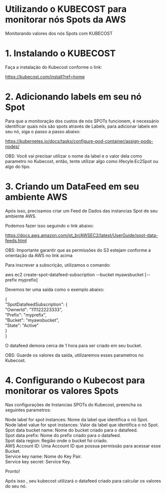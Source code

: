 # Utilizando o KUBECOST para monitorar nós Spots da AWS
Monitorando valores dos nós Spots com KUBECOST

# 1. Instalando o KUBECOST

Faça a instalação do Kubecost conforme o link:

https://kubecost.com/install?ref=home

# 2. Adicionando labels em seu nó Spot

Para que a monitoração dos custos de nós SPOTs funcionem, é necessário identificar quais nós são spots através de Labels, para adicionar labels em seu nó, siga o passo a passo abaixo:

https://kubernetes.io/docs/tasks/configure-pod-container/assign-pods-nodes/

OBS: Você vai precisar utilizar o nome da label e o valor dela como parametro no Kubecost, então, tente utilizar algo como lifecyle:Ec2Spot ou algo do tipo.

# 3. Criando um DataFeed em seu ambiente AWS

Após isso, precisamos criar um Feed de Dados das instancias Spot de seu ambiente AWS.

Podemos fazer isso seguindo o link abaixo:

https://docs.aws.amazon.com/pt_br/AWSEC2/latest/UserGuide/spot-data-feeds.html

OBS: Importante garantir que as permissões do S3 estejam conforme a orientação da AWS no link acima

Para inscrever a subscrição, utilizamos o comando: 

aws ec2 create-spot-datafeed-subscription --bucket myawsbucket [--prefix myprefix]

Devemos ter uma saída como o exemplo abaixo:

{ <br>
    "SpotDatafeedSubscription": {<br>
        "OwnerId": "111122223333",<br>
        "Prefix": "myprefix",<br>
        "Bucket": "myawsbucket",<br>
        "State": "Active"<br>
    }<br>
}

O datafeed demora cerca de 1 hora para ser criado em seu bucket.

OBS: Guarde os valores da saída, utilizaremos esses parametros no Kubecost.

# 4. Configurando o Kubecost para monitorar os valores Spots 

Nas configurações de Instancias SPOTs do Kubecost, preencha os seguintes parametros:

Node label for spot instances: Nome da label que identifica o nó Spot.<br>
Node label value for spot instances: Valor da label que identifica o nó Spot.<br>
Spot data bucket name: Nome do bucket criado para o datafeed.<br>
Spot data prefix: Nome do prefix criado para o datafeed.<br>
Spot data region: Região onde o bucket foi criado.<br>
AWS Account ID: Uma Account ID que possua permissão para acessar esse Bucket.<br>
Service key name: Nome do Key Pair.<br>
Service key secret: Service Key.<br>

Pronto!

Após isso , seu kubecost utilizará o datafeed criado para calcular os valores do seu nó.


